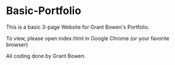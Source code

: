 # Basic-Portfolio

This is a basic 3-page Website for Grant Bowen's Portfolio.

To view, please open index.html in Google Chrome (or your favorite browser)

All coding done by Grant Bowen.
